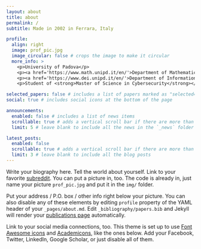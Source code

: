 ```yaml
---
layout: about
title: about
permalink: /
subtitle: Made in 2002 in Ferrara, Italy

profile:
  align: right
  image: prof_pic.jpg
  image_circular: false # crops the image to make it circular
  more_info: >
    <p>University of Padova</p>
    <p><a href='https://www.math.unipd.it/en/'>Department of Mathematics</a></p>
    <p><a href='https://www.dei.unipd.it/en/'>Department of Information Engineering</a></p>
    <p>Student of <strong>Master of Science in Cybersecurity</strong></p>

selected_papers: false # includes a list of papers marked as "selected={true}"
social: true # includes social icons at the bottom of the page

announcements:
  enabled: false # includes a list of news items
  scrollable: true # adds a vertical scroll bar if there are more than 3 news items
  limit: 5 # leave blank to include all the news in the `_news` folder

latest_posts:
  enabled: false
  scrollable: true # adds a vertical scroll bar if there are more than 3 new posts items
  limit: 3 # leave blank to include all the blog posts
---
```


Write your biography here. Tell the world about yourself. Link to your favorite [subreddit](http://reddit.com). You can put a picture in, too. The code is already in, just name your picture `prof_pic.jpg` and put it in the `img/` folder.

Put your address / P.O. box / other info right below your picture. You can also disable any of these elements by editing `profile` property of the YAML header of your `_pages/about.md`. Edit `_bibliography/papers.bib` and Jekyll will render your [publications page](/al-folio/publications/) automatically.

Link to your social media connections, too. This theme is set up to use [Font Awesome icons](https://fontawesome.com/) and [Academicons](https://jpswalsh.github.io/academicons/), like the ones below. Add your Facebook, Twitter, LinkedIn, Google Scholar, or just disable all of them.
